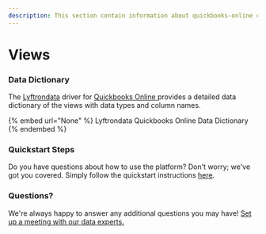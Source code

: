 ```yaml
---
description: This section contain information about quickbooks-online connector views information
---
```


# Views

### Data Dictionary

The [Lyftrondata](https://www.lyftrondata.com/) driver for [Quickbooks Online](None/)[ ](https://www.lyftrondata.com/integration/quickbooks-online/)provides a detailed data dictionary of the views with data types and column names.

{% embed url="None" %}
Lyftrondata Quickbooks Online Data Dictionary
{% endembed %}

### Quickstart Steps

Do you have questions about how to use the platform? Don't worry; we've got you covered. Simply follow the quickstart instructions [here](../README.md).

### Questions? <a href="#questions" id="questions"></a>

We're always happy to answer any additional questions you may have! [Set up a meeting with our data experts.](https://www.lyftrondata.com/book-a-meeting/)


